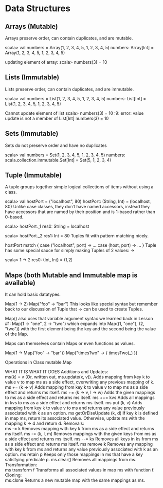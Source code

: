 # Data Structures

## Arrays (Mutable)
Arrays preserve order, can contain duplicates, and are mutable.

scala> val numbers = Array(1, 2, 3, 4, 5, 1, 2, 3, 4, 5)
numbers: Array[Int] = Array(1, 2, 3, 4, 5, 1, 2, 3, 4, 5)

updating element of array:
scala> numbers(3) = 10

## Lists (Immutable)
Lists preserve order, can contain duplicates, and are immutable.

scala> val numbers = List(1, 2, 3, 4, 5, 1, 2, 3, 4, 5)
numbers: List[Int] = List(1, 2, 3, 4, 5, 1, 2, 3, 4, 5)

Cannot update element of list
scala> numbers(3) = 10
<console>:9: error: value update is not a member of List[Int]
              numbers(3) = 10
  
## Sets (Immutable)
Sets do not preserve order and have no duplicates

scala> val numbers = Set(1, 2, 3, 4, 5, 1, 2, 3, 4, 5)
numbers: scala.collection.immutable.Set[Int] = Set(5, 1, 2, 3, 4)

## Tuple (Immutable)
A tuple groups together simple logical collections of items without using a class.

scala> val hostPort = ("localhost", 80)
hostPort: (String, Int) = (localhost, 80)
Unlike case classes, they don’t have named accessors, instead they have accessors that are named by their position and is 1-based rather than 0-based.

scala> hostPort._1
res0: String = localhost

scala> hostPort._2
res1: Int = 80
Tuples fit with pattern matching nicely.

hostPort match {
  case ("localhost", port) => ...
  case (host, port) => ...
}
Tuple has some special sauce for simply making Tuples of 2 values: ->

scala> 1 -> 2
res0: (Int, Int) = (1,2)

## Maps (both Mutable and Immutable map is available)
It can hold basic datatypes.

Map(1 -> 2)
Map("foo" -> "bar")
This looks like special syntax but remember back to our discussion of Tuple that -> can be used to create Tuples.

Map() also uses that variable argument syntax we learned back in Lesson #1: Map(1 -> "one", 2 -> "two") which expands into Map((1, "one"), (2, "two")) with the first element being the key and the second being the value of the Map.

Maps can themselves contain Maps or even functions as values.

Map(1 -> Map("foo" -> "bar"))
Map("timesTwo" -> { timesTwo(_) })

Operations in Class mutable.Map

WHAT IT IS	WHAT IT DOES
Additions and Updates:	 
ms(k) = v	(Or, written out, ms.update(x, v)). Adds mapping from key k to value v to map ms as a side effect, overwriting any previous mapping of k.
ms += (k -> v)	Adds mapping from key k to value v to map ms as a side effect and returns ms itself.
ms += (k -> v, l -> w)	Adds the given mappings to ms as a side effect and returns ms itself.
ms ++= kvs	Adds all mappings in kvs to ms as a side effect and returns ms itself.
ms put (k, v)	Adds mapping from key k to value v to ms and returns any value previously associated with k as an option.
ms getOrElseUpdate (k, d)	If key k is defined in map ms, return its associated value. Otherwise, update ms with the mapping k -> d and return d.
Removals:	 
ms -= k	Removes mapping with key k from ms as a side effect and returns ms itself.
ms -= (k, l, m)	Removes mappings with the given keys from ms as a side effect and returns ms itself.
ms --= ks	Removes all keys in ks from ms as a side effect and returns ms itself.
ms remove k	Removes any mapping with key k from ms and returns any value previously associated with k as an option.
ms retain p	Keeps only those mappings in ms that have a key satisfying predicate p.
ms.clear()	Removes all mappings from ms.
Transformation:	 
ms transform f	Transforms all associated values in map ms with function f.
Cloning:	 
ms.clone	Returns a new mutable map with the same mappings as ms.

